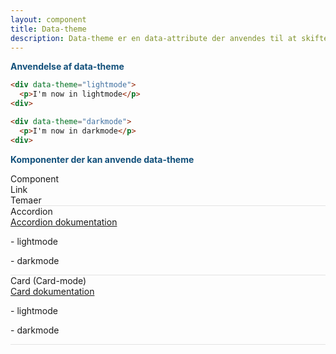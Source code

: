 ```yaml
---
layout: component
title: Data-theme
description: Data-theme er en data-attribute der anvendes til at skifte i mellem farve-temaer.
---
```


<span style="color:#12507b;font-weight: bolder">Anvendelse af data-theme</span>
```html
<div data-theme="lightmode">
  <p>I'm now in lightmode</p>
<div>

<div data-theme="darkmode">
  <p>I'm now in darkmode</p>
<div>
```

<span style="color:#12507b;font-weight: bolder">Komponenter der kan anvende data-theme</span>
  <div class="grid-width--large">
  <div id="techreq-list-title" class="flex bg--graa7" style="border-bottom: 1px solid rgba(0, 0, 0, .1);">
    <div class="width-1of3 padding-m fontweight-bold">Component</div>
    <div class="width-1of3 padding-m fontweight-bold">Link</div>
    <div class="width-1of3 padding-m fontweight-bold">Temaer</div>
  </div>
  <div id="techreq-list-title" class="flex bg--graa7" style="border-bottom: 1px solid rgba(0, 0, 0, .1);">
    <div class="width-1of3 padding-m">Accordion</div>
    <div class="width-1of3 padding-m">
      <a href="../../components/accordion/accordion.html">Accordion dokumentation</a>
    </div>
    <div class="width-1of3 padding-m">
    <p class="margin-none">- lightmode</p>
    <p class="margin-none">- darkmode</p>
    </div>
  </div>
  <div id="techreq-list-title" class="flex bg--graa7" style="border-bottom: 1px solid rgba(0, 0, 0, .1);">
    <div class="width-1of3 padding-m">Card (Card-mode)</div>
    <div class="width-1of3 padding-m">
      <a href="../../components/card/card.html">Card dokumentation</a>
    </div>
    <div class="width-1of3 padding-m">
    <p class="margin-none">- lightmode</p>
    <p class="margin-none">- darkmode</p>
    </div>
  </div>
</div>
